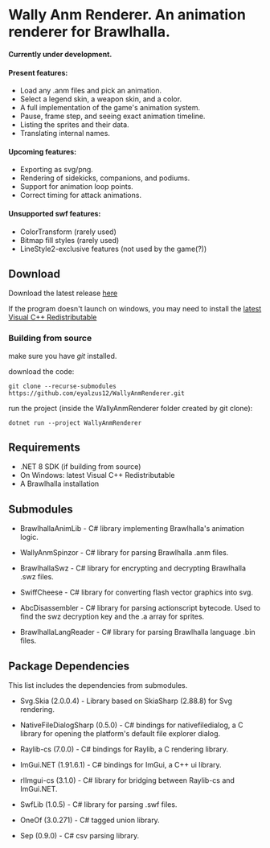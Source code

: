 # Wally Anm Renderer. An animation renderer for Brawlhalla.

**Currently under development.**

#### Present features:
* Load any .anm files and pick an animation.
* Select a legend skin, a weapon skin, and a color.
* A full implementation of the game's animation system.
* Pause, frame step, and seeing exact animation timeline.
* Listing the sprites and their data.
* Translating internal names.

#### Upcoming features:
* Exporting as svg/png.
* Rendering of sidekicks, companions, and podiums.
* Support for animation loop points.
* Correct timing for attack animations.

#### Unsupported swf features:
* ColorTransform (rarely used)
* Bitmap fill styles (rarely used)
* LineStyle2-exclusive features (not used by the game(?))

## Download
Download the latest release [here](https://github.com/eyalzus12/WallyAnmRenderer/releases/latest)

If the program doesn't launch on windows, you may need to install the [latest Visual C++ Redistributable](https://learn.microsoft.com/en-us/cpp/windows/latest-supported-vc-redist?view=msvc-170)

### Building from source

make sure you have _git_ installed.

download the code:

`git clone --recurse-submodules https://github.com/eyalzus12/WallyAnmRenderer.git`

run the project (inside the WallyAnmRenderer folder created by git clone):

`dotnet run --project WallyAnmRenderer`

## Requirements

- .NET 8 SDK (if building from source)
- On Windows: latest Visual C++ Redistributable
- A Brawlhalla installation

## Submodules

- BrawlhallaAnimLib - C# library implementing Brawlhalla's animation logic.

- WallyAnmSpinzor - C# library for parsing Brawlhalla .anm files.

- BrawlhallaSwz - C# library for encrypting and decrypting Brawlhalla .swz files.

- SwiffCheese - C# library for converting flash vector graphics into svg.

- AbcDisassembler - C# library for parsing actionscript bytecode. Used to find the swz decryption key and the .a array for sprites.

- BrawlhallaLangReader - C# library for parsing Brawlhalla language .bin files.

## Package Dependencies

This list includes the dependencies from submodules.

- Svg.Skia (2.0.0.4) - Library based on SkiaSharp (2.88.8) for Svg rendering.

- NativeFileDialogSharp (0.5.0) - C# bindings for nativefiledialog, a C library for opening the platform's default file explorer dialog.

- Raylib-cs (7.0.0) - C# bindings for Raylib, a C rendering library.

- ImGui.NET (1.91.6.1) - C# bindings for ImGui, a C++ ui library.

- rlImgui-cs (3.1.0) - C# library for bridging between Raylib-cs and ImGui.NET.

- SwfLib (1.0.5) - C# library for parsing .swf files.

- OneOf (3.0.271) - C# tagged union library.

- Sep (0.9.0) - C# csv parsing library.